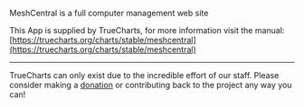 MeshCentral is a full computer management web site

This App is supplied by TrueCharts, for more information visit the manual: [https://truecharts.org/charts/stable/meshcentral](https://truecharts.org/charts/stable/meshcentral)

---

TrueCharts can only exist due to the incredible effort of our staff.
Please consider making a [donation](https://truecharts.org/sponsor) or contributing back to the project any way you can!
